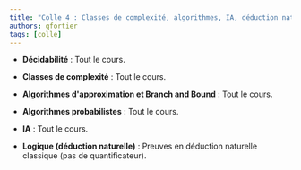 ```yaml
---
title: "Colle 4 : Classes de complexité, algorithmes, IA, déduction naturelle"
authors: qfortier
tags: [colle]
---
```


- **Décidabilité** : Tout le cours.

- **Classes de complexité** : Tout le cours.

- **Algorithmes d'approximation et Branch and Bound** : Tout le cours.

- **Algorithmes probabilistes** : Tout le cours.

- **IA** : Tout le cours.

- **Logique (déduction naturelle)** : Preuves en déduction naturelle classique (pas de quantificateur).  
